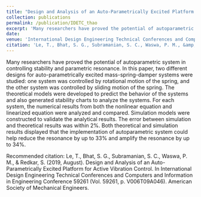 ```yaml
---
title: "Design and Analysis of an Auto-Parametrically Excited Platform for Active Vibration Control"
collection: publications
permalink: /publication/IDETC_thao
excerpt: 'Many researchers have proved the potential of autoparametric system in controlling stability and parametric resonance. In this paper, two different designs for auto-parametrically excited mass-spring-damper systems were studied: one system was controlled by rotational motion of the spring, and the other system was controlled by sliding motion of the spring. The theoretical models were developed to predict the behavior of the systems and also generated stability charts to analyze the systems. For each system, the numerical results from both the nonlinear equation and linearized equation were analyzed and compared. Simulation models were constructed to validate the analytical results. The error between simulation and theoretical results was within 2%. Both theoretical and simulation results displayed that the implementation of autoparametric system could help reduce the resonance by up to 33% and amplify the resonance by up to 34%.'
date:
venue: 'International Design Engineering Technical Conferences and Computers and Information in Engineering Conference'
citation: 'Le, T., Bhat, S. G., Subramanian, S. C., Waswa, P. M., &amp; Redkar, S. (2019, August). Design and Analysis of an Auto-Parametrically Excited Platform for Active Vibration Control. In International Design Engineering Technical Conferences and Computers and Information in Engineering Conference 59261 (Vol. 59261, p. V006T09A046). American Society of Mechanical Engineers.'
---
```

Many researchers have proved the potential of autoparametric system in controlling stability and parametric resonance. In this paper, two different designs for auto-parametrically excited mass-spring-damper systems were studied: one system was controlled by rotational motion of the spring, and the other system was controlled by sliding motion of the spring. The theoretical models were developed to predict the behavior of the systems and also generated stability charts to analyze the systems. For each system, the numerical results from both the nonlinear equation and linearized equation were analyzed and compared. Simulation models were constructed to validate the analytical results. The error between simulation and theoretical results was within 2%. Both theoretical and simulation results displayed that the implementation of autoparametric system could help reduce the resonance by up to 33% and amplify the resonance by up to 34%.

Recommended citation: Le, T., Bhat, S. G., Subramanian, S. C., Waswa, P. M., & Redkar, S. (2019, August). Design and Analysis of an Auto-Parametrically Excited Platform for Active Vibration Control. In International Design Engineering Technical Conferences and Computers and Information in Engineering Conference 59261 (Vol. 59261, p. V006T09A046). American Society of Mechanical Engineers.

